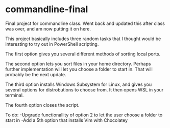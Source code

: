 # commandline-final
Final project for commandline class. Went back and updated this after class was over, and am now putting it on here.

This project basically includes three random tasks that I thought would be interesting to try out in PowerShell scripting. 

The first option gives you several different methods of sorting local ports.

The second option lets you sort files in your home directory. Perhaps further implementation will let you choose a folder to start in. 
That will probably be the next update.

The third option installs Windows Subsystem for Linux, and gives you several options for distrobutions to choose from. It then opens WSL in your terminal.

The fourth option closes the script.

To do:
-Upgrade functionallity of option 2 to let the user choose a folder to start in
-Add a 5th option that installs Vim with Chocolatey 
